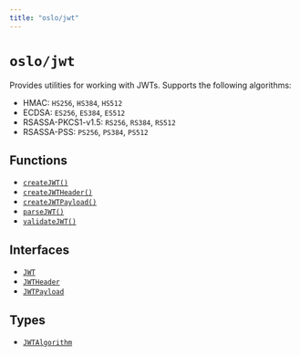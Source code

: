 ```yaml
---
title: "oslo/jwt"
---
```


# `oslo/jwt`

Provides utilities for working with JWTs. Supports the following algorithms:

- HMAC: `HS256`, `HS384`, `HS512`
- ECDSA: `ES256`, `ES384`, `ES512`
- RSASSA-PKCS1-v1.5: `RS256`, `RS384`, `RS512`
- RSASSA-PSS: `PS256`, `PS384`, `PS512`

## Functions

- [`createJWT()`](/reference/jwt/createJWT)
- [`createJWTHeader()`](/reference/jwt/createJWTHeader)
- [`createJWTPayload()`](/reference/jwt/createJWTPayload)
- [`parseJWT()`](/reference/jwt/parseJWT)
- [`validateJWT()`](/reference/jwt/validateJWT)

## Interfaces

- [`JWT`](/reference/jwt/JWT)
- [`JWTHeader`](/reference/jwt/JWTHeader)
- [`JWTPayload`](/reference/jwt/JWTPayload)

## Types

- [`JWTAlgorithm`](/reference/jwt/JWTAlgorithm)
